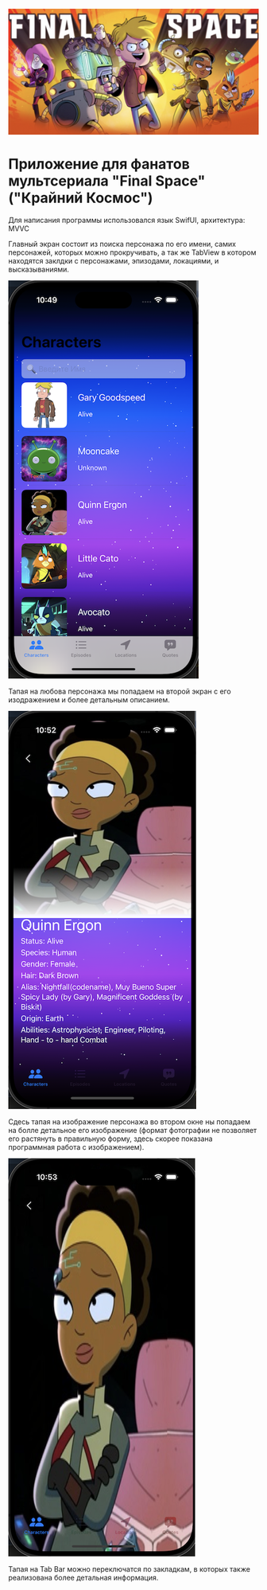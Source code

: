 ![7](https://github.com/Popovich2005/FinalSpaceApp/blob/main/ScreenShots/7.png)

# Приложение для фанатов мультсериала "Final Space" ("Крайний Космос")

Для написания программы использовался язык SwifUI, архитектура: MVVC

Главный экран состоит из поиска персонажа по его имени, самих персонажей, которых можно прокручивать, а так же TabView в котором находятся заклдки с персонажами, эпизодами, локациями, и высказываниями.

![1](https://github.com/Popovich2005/FinalSpaceApp/blob/main/ScreenShots/1.png)

Тапая на любова персонажа мы попадаем на второй экран с его изодражением и более детальным описанием.

![2](https://github.com/Popovich2005/FinalSpaceApp/blob/main/ScreenShots/2.png)

Сдесь тапая на изображение персонажа во втором окне ны попадаем на болле детальное его изображение (формат фотографии не позволяет его растянуть в правильную форму, здесь скорее показана программная работа с изображением).

![3](https://github.com/Popovich2005/FinalSpaceApp/blob/main/ScreenShots/3.png)

Тапая на Tab Bar можно переключатся по закладкам, в которых также реализована более детальная информация.


